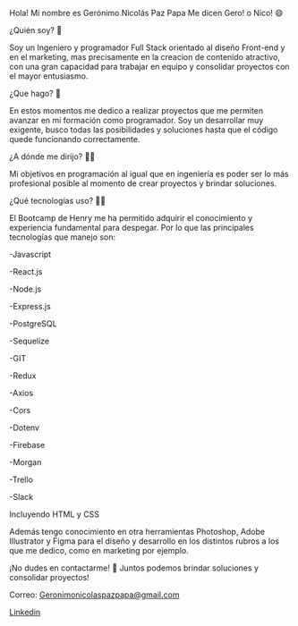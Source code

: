 Hola! Mi nombre es Gerónimo Nicolás Paz Papa 
Me dicen Gero! o Nico! 😄

¿Quién soy? 🙌

Soy un Ingeniero y programador Full Stack orientado al diseño Front-end y en el marketing, mas precisamente en la creacion de contenido atractivo, con una gran capacidad para trabajar en equipo y consolidar proyectos con el mayor entusiasmo.

¿Que hago? 💪

En estos momentos me dedico a realizar proyectos que me permiten avanzar en mi formación como programador. Soy un desarrollar muy exigente, busco todas las posibilidades y soluciones hasta que el código quede funcionando correctamente.

¿A dónde me dirijo? 👨‍🎓

Mi objetivos en programación al igual que en ingeniería es poder ser lo más profesional posible al momento de crear proyectos y brindar soluciones.

¿Qué tecnologías uso? 👨‍💻

El Bootcamp de Henry me ha permitido adquirir el conocimiento y experiencia fundamental para despegar. Por lo que las principales tecnologías que manejo son:

-Javascript

-React.js

-Node.js

-Express.js

-PostgreSQL

-Sequelize

-GIT

-Redux

-Axios

-Cors

-Dotenv

-Firebase

-Morgan

-Trello

-Slack


Incluyendo HTML y CSS

Además tengo conocimiento en otra herramientas Photoshop, Adobe Illustrator y Figma para el diseño y desarrollo en los distintos rubros a los que me dedico, como en marketing por ejemplo.

¡No dudes en contactarme! 🤝
Juntos podemos brindar soluciones y consolidar proyectos!

Correo: Geronimonicolaspazpapa@gmail.com

[Linkedin](www.linkedin.com/in/gerónimo-nicolás-paz-papa-b43b72215)

